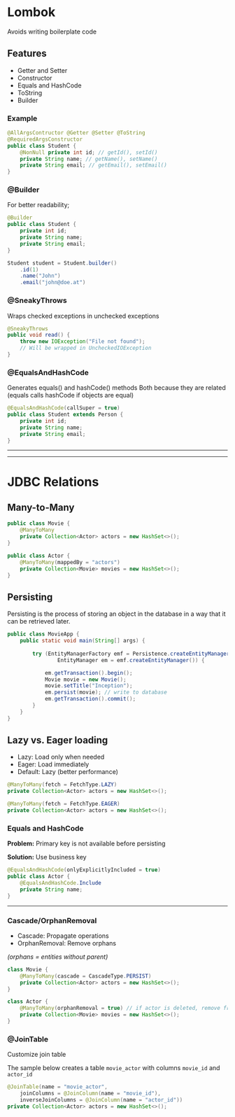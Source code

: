 # Lombok

Avoids writing boilerplate code

## Features

- Getter and Setter
- Constructor
- Equals and HashCode
- ToString
- Builder

### Example

```java
@AllArgsContructor @Getter @Setter @ToString
@RequiredArgsConstructor
public class Student {
    @NonNull private int id; // getId(), setId()
    private String name; // getName(), setName()
    private String email; // getEmail(), setEmail()
}
```

### @Builder

For better readability;

```java
@Builder
public class Student {
    private int id;
    private String name;
    private String email;
}

Student student = Student.builder()
    .id(1)
    .name("John")
    .email("john@doe.at")
```

### @SneakyThrows

Wraps checked exceptions in unchecked exceptions

```java
@SneakyThrows
public void read() {
    throw new IOException("File not found");
    // Will be wrapped in UncheckedIOException
}
```

### @EqualsAndHashCode

Generates equals() and hashCode() methods
Both because they are related (equals calls hashCode if objects are equal)

```java
@EqualsAndHashCode(callSuper = true)
public class Student extends Person {
    private int id;
    private String name;
    private String email;
}
```

---
---

# JDBC Relations

## Many-to-Many

```java
public class Movie {
    @ManyToMany
    private Collection<Actor> actors = new HashSet<>();
}
```

```java
public class Actor {
    @ManyToMany(mappedBy = "actors") 
    private Collection<Movie> movies = new HashSet<>();
}
```

## Persisting

Persisting is the process of storing an object in the database in a way that it can be retrieved later.

```java
public class MovieApp {
    public static void main(String[] args) {
        
        try (EntityManagerFactory emf = Persistence.createEntityManagerFactory("live");
                EntityManager em = emf.createEntityManager()) {

            em.getTransaction().begin();
            Movie movie = new Movie();
            movie.setTitle("Inception");
            em.persist(movie); // write to database
            em.getTransaction().commit();
        }
    }
}
```

## Lazy vs. Eager loading

- Lazy: Load only when needed
- Eager: Load immediately
- Default: Lazy (better performance)

```java
@ManyToMany(fetch = FetchType.LAZY)
private Collection<Actor> actors = new HashSet<>();
```

```java
@ManyToMany(fetch = FetchType.EAGER)
private Collection<Actor> actors = new HashSet<>();
```

### Equals and HashCode

**Problem:** Primary key is not available before persisting

**Solution:** Use business key

```java
@EqualsAndHashCode(onlyExplicitlyIncluded = true)
public class Actor {
    @EqualsAndHashCode.Include
    private String name;
}
```

---

### Cascade/OrphanRemoval

- Cascade: Propagate operations
- OrphanRemoval: Remove orphans 

*(orphans = entities without parent)*

```java
class Movie {
    @ManyToMany(cascade = CascadeType.PERSIST)
    private Collection<Actor> actors = new HashSet<>();
}
```

```java
class Actor {
    @ManyToMany(orphanRemoval = true) // if actor is deleted, remove from movie
    private Collection<Movie> movies = new HashSet<>();
}
```

### @JoinTable

Customize join table

The sample below creates a table `movie_actor` with columns `movie_id` and `actor_id`

```java
@JoinTable(name = "movie_actor", 
    joinColumns = @JoinColumn(name = "movie_id"),
    inverseJoinColumns = @JoinColumn(name = "actor_id"))
private Collection<Actor> actors = new HashSet<>();
```
